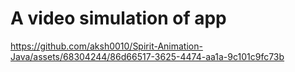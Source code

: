 # A video simulation of app

https://github.com/aksh0010/Spirit-Animation-Java/assets/68304244/86d66517-3625-4474-aa1a-9c101c9fc73b


